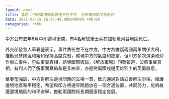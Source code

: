 ```yaml
---
layout: post
title: 北京：中印邊境衝突責任不在中方　公布真相助了解是非
date: 2021-02-19 16:45:48.000000000 +08:00
categories: rthk
---
```


中方公布去年6月中印邊境衝突，有4名解放軍士兵在加勒萬河谷地區死亡。

外交部發言人華春瑩表示，事件責任並不在中方，中方為維護兩國兩軍關係大局，推動局勢降溫和緩和保持高度克制，體現中方的氣度和擔當，但印方多次渲染和炒作傷亡事件，歪曲事實真相，誤導國際輿論，《解放軍報》刊發報道，公佈事實真相，有利人們了解事實真偽和是非曲直，亦是對衛國戍邊英雄烈士的英勇敬意。

華春瑩強調，中方對解決邊境問題的立場一貫，致力通過對話妥善解決爭端，維護邊境地區和平穩定，希望與印方將邊界問題放在一個合適位置，共同努力，能夠維護邊境地區的和平安寧，推動兩國關係長期健康穩定發展。
